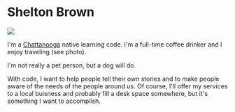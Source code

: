 <!DOCTYPE html>
<html>
<head>
    <title>Shelton's Website</title>
</head>
<body>
    <h1>Shelton Brown</h1>
    <a href=https://twitter.com/shelton_live><img src=https://scontent-mia1-1.xx.fbcdn.net/v/t1.0-9/8715_1662066524076565_7046564308652954352_n.jpg?oh=7258426578ad07fa5267329f53230749&oe=57E3AE98 /></a>
    <p>I'm a <a href=http://www.chattanoogafun.com>Chattanooga</a> native learning code. I'm a full-time coffee drinker and I enjoy traveling (see photo).</p>
    <p>I'm not really a pet person, but a dog will do.</p>
    <p>With code, I want to help people tell their own stories and to make people aware of the needs of the people around us. Of course, I'll offer my services to a local buisness and probably fill a desk space somewhere, but it's something I want to accomplish.</p>
</body>
</html>
